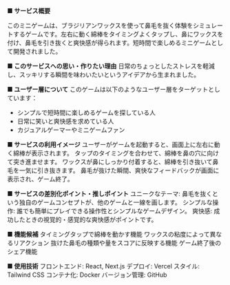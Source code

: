 **■ サービス概要**
 
このミニゲームは、ブラジリアンワックスを使って鼻毛を抜く体験をシミュレートするゲームです。左右に動く綿棒をタイミングよくタップし、鼻にワックスを付け、鼻毛を引き抜くと爽快感が得られます。短時間で楽しめるミニゲームとして開発されました。

**■ このサービスへの思い・作りたい理由**
日常のちょっとしたストレスを軽減し、スッキリする瞬間を味わいたいというアイデアから生まれました。

**■ ユーザー層について**
このゲームは以下のようなユーザー層をターゲットとしています：
 
* シンプルで短時間に楽しめるゲームを探している人
* 日常に笑いと爽快感を求めている人
* カジュアルゲーマーやミニゲームファン
 
**■ サービスの利用イメージ**
ユーザーがゲームを起動すると、画面上に左右に動く綿棒が表示されます。
タップのタイミングを合わせて、綿棒を鼻の穴に向けて突き進ませます。
ワックスが鼻にしっかり付着すると、綿棒を引き抜いて鼻毛を一気に引き抜きます。
鼻毛が抜けた瞬間、爽快なフィードバックが画面に表示され、ゲーム終了。
 
**■ サービスの差別化ポイント・推しポイント**
ユニークなテーマ: 鼻毛を抜くという独自のゲームコンセプトが、他のゲームと一線を画します。
シンプルな操作: 誰でも簡単にプレイできる操作性とシンプルなゲームデザイン。
爽快感: 成功したときの視覚的・感覚的な爽快感がポイントです。

**■ 機能候補**
タイミングタップで綿棒を動かす機能
ワックスの粘度によって異なるリアクション
抜けた鼻毛の種類や量をスコアに反映する機能
ゲーム終了後のシェア機能
 
**■ 使用技術**
フロントエンド: React, Next.js
デプロイ: Vercel
スタイル: Tailwind CSS
コンテナ化: Docker
バージョン管理: GitHub
